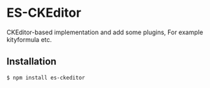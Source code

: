 ES-CKEditor
==========

CKEditor-based implementation  and  add some plugins, For example kityformula etc. 

## Installation

```shell
$ npm install es-ckeditor
```
